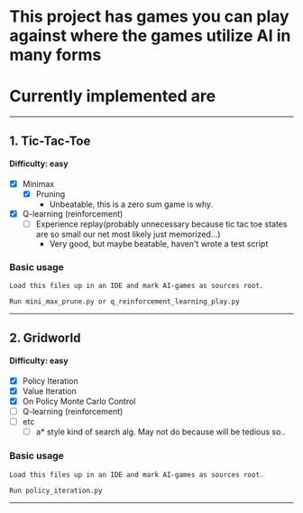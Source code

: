 # This project has games you can play against where the games utilize AI in many forms

# Currently implemented are

___

## 1. Tic-Tac-Toe
#### Difficulty: easy
* [x] Minimax
  * [x] Pruning 
    * Unbeatable, this is a zero sum game is why.
* [x] Q-learning (reinforcement)
  * [ ] Experience replay(probably unnecessary because tic tac toe states are so small our net most likely just memorized...)
    * Very good, but maybe beatable, haven't wrote a test script
  
### Basic usage
    Load this files up in an IDE and mark AI-games as sources root. 
    
    Run mini_max_prune.py or q_reinforcement_learning_play.py
___
## 2. Gridworld
#### Difficulty: easy
* [x] Policy Iteration
* [x] Value Iteration
* [x] On Policy Monte Carlo Control
* [ ] Q-learning (reinforcement)
* [ ] etc
    * [ ] a* style kind of search alg. May not do because will be tedious so..
  
### Basic usage
    Load this files up in an IDE and mark AI-games as sources root. 
    
    Run policy_iteration.py
___

